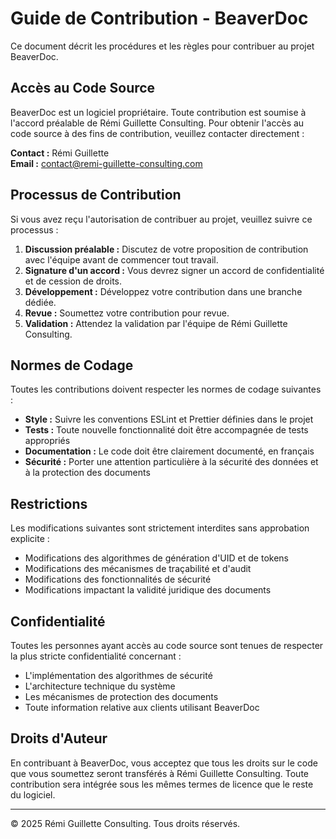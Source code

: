 # Guide de Contribution - BeaverDoc

Ce document décrit les procédures et les règles pour contribuer au projet BeaverDoc.

## Accès au Code Source

BeaverDoc est un logiciel propriétaire. Toute contribution est soumise à l'accord préalable de Rémi Guillette Consulting. Pour obtenir l'accès au code source à des fins de contribution, veuillez contacter directement :

**Contact :** Rémi Guillette  
**Email :** contact@remi-guillette-consulting.com

## Processus de Contribution

Si vous avez reçu l'autorisation de contribuer au projet, veuillez suivre ce processus :

1. **Discussion préalable :** Discutez de votre proposition de contribution avec l'équipe avant de commencer tout travail.
2. **Signature d'un accord :** Vous devrez signer un accord de confidentialité et de cession de droits.
3. **Développement :** Développez votre contribution dans une branche dédiée.
4. **Revue :** Soumettez votre contribution pour revue.
5. **Validation :** Attendez la validation par l'équipe de Rémi Guillette Consulting.

## Normes de Codage

Toutes les contributions doivent respecter les normes de codage suivantes :

- **Style :** Suivre les conventions ESLint et Prettier définies dans le projet
- **Tests :** Toute nouvelle fonctionnalité doit être accompagnée de tests appropriés
- **Documentation :** Le code doit être clairement documenté, en français
- **Sécurité :** Porter une attention particulière à la sécurité des données et à la protection des documents

## Restrictions

Les modifications suivantes sont strictement interdites sans approbation explicite :

- Modifications des algorithmes de génération d'UID et de tokens
- Modifications des mécanismes de traçabilité et d'audit
- Modifications des fonctionnalités de sécurité
- Modifications impactant la validité juridique des documents

## Confidentialité

Toutes les personnes ayant accès au code source sont tenues de respecter la plus stricte confidentialité concernant :

- L'implémentation des algorithmes de sécurité
- L'architecture technique du système
- Les mécanismes de protection des documents
- Toute information relative aux clients utilisant BeaverDoc

## Droits d'Auteur

En contribuant à BeaverDoc, vous acceptez que tous les droits sur le code que vous soumettez seront transférés à Rémi Guillette Consulting. Toute contribution sera intégrée sous les mêmes termes de licence que le reste du logiciel.

---

© 2025 Rémi Guillette Consulting. Tous droits réservés.